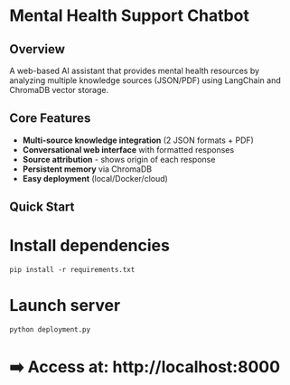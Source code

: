 # Mental Health Support Chatbot

## Overview
A web-based AI assistant that provides mental health resources by analyzing multiple knowledge sources (JSON/PDF) using LangChain and ChromaDB vector storage.

## Core Features
- **Multi-source knowledge integration** (2 JSON formats + PDF)
- **Conversational web interface** with formatted responses
- **Source attribution** - shows origin of each response
- **Persistent memory** via ChromaDB
- **Easy deployment** (local/Docker/cloud)

## Quick Start

# Install dependencies
`
pip install -r requirements.txt
`

# Launch server
`
python deployment.py
`
# ➡️ Access at: http://localhost:8000
